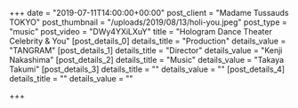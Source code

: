+++
date = "2019-07-11T14:00:00+00:00"
post_client = "Madame Tussauds TOKYO"
post_thumbnail = "/uploads/2019/08/13/holi-you.jpeg"
post_type = "music"
post_video = "DWy4YXiLXuY"
title = "Hologram Dance Theater Celebrity & You"
[post_details_0]
details_title = "Production"
details_value = "TANGRAM"
[post_details_1]
details_title = "Director"
details_value = "Kenji Nakashima"
[post_details_2]
details_title = "Music"
details_value = "Takaya Takumi"
[post_details_3]
details_title = ""
details_value = ""
[post_details_4]
details_title = ""
details_value = ""

+++
